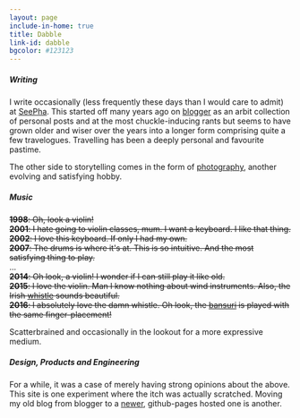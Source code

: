 ```yaml
---
layout: page
include-in-home: true
title: Dabble
link-id: dabble
bgcolor: #123123
--- 
```


##### Writing
I write occasionally (less frequently these days than I would care to admit) at [SeePha](http://tuxerman.github.io/anotherbloggerbloke). This started off many years ago on [blogger](http://anotherbloggerbloke.blogspot.com) as an arbit collection of personal posts and at the most chuckle-inducing rants but seems to have grown older and wiser over the years into a longer form comprising quite a few travelogues. Travelling has been a deeply personal and favourite pastime.

The other side to storytelling comes in the form of [photography](http://tuxerman.tumblr.com), another evolving and satisfying hobby. 

##### Music
~~**1998**: Oh, look a violin!<br/>~~
~~**2001**: I hate going to violin classes, mum. I want a keyboard. I like that thing. <br/>~~
~~**2002**: I love this keyboard. If only I had my own. <br/>~~
~~**2007**: The drums is where it's at. This is so intuitive. And the most satisfying thing to play. <br/>~~
... <br/>
~~**2014**: Oh look, a violin! I wonder if I can still play it like old. <br/>~~
~~**2015**: I love the violin. Man I know nothing about wind instruments. Also, the Irish [whistle](https://en.wikipedia.org/wiki/Tin_whistle) sounds beautiful.~~ <br/>
~~**2016**: I absolutely love the damn whistle. Oh look, the [bansuri](https://en.wikipedia.org/wiki/Bansuri) is played with the same finger-placement!~~

Scatterbrained and occasionally in the lookout for a more expressive medium.

##### Design, Products and Engineering
For a while, it was a case of merely having strong opinions about the above. This site is one experiment where the itch was actually scratched. Moving my old blog from blogger to a [newer](http://tuxerman.github.io/anotherbloggerbloke), github-pages hosted one is another.
